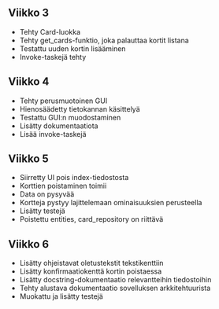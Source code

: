 ## Viikko 3

- Tehty Card-luokka
- Tehty get_cards-funktio, joka palauttaa kortit listana
- Testattu uuden kortin lisääminen
- Invoke-taskejä tehty

## Viikko 4
- Tehty perusmuotoinen GUI
- Hienosäädetty tietokannan käsittelyä
- Testattu GUI:n muodostaminen
- Lisätty dokumentaatiota
- Lisää invoke-taskejä

## Viikko 5
- Siirretty UI pois index-tiedostosta
- Korttien poistaminen toimii
- Data on pysyvää
- Kortteja pystyy lajittelemaan ominaisuuksien perusteella
- Lisätty testejä
- Poistettu entities, card_repository on riittävä

## Viikko 6
- Lisätty ohjeistavat oletustekstit tekstikenttiin
- Lisätty konfirmaatiokenttä kortin poistaessa
- Lisätty docstring-dokumentaatio relevantteihin tiedostoihin
- Tehty alustava dokumentaatio sovelluksen arkkitehtuurista
- Muokattu ja lisätty testejä